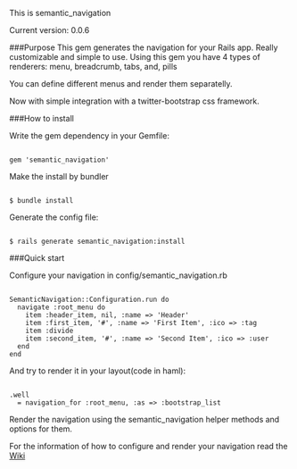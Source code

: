 This is semantic_navigation

Current version: 0.0.6

###Purpose
This gem generates the navigation for your Rails app.
Really customizable and simple to use.
Using this gem you have 4 types of renderers: menu, breadcrumb, tabs, and, pills

You can define different menus and render them separatelly.

Now with simple integration with a twitter-bootstrap css framework.

###How to install

Write the gem dependency in your Gemfile:
<pre><code>
gem 'semantic_navigation'
</code></pre>

Make the install by bundler
<pre><code>
$ bundle install
</code></pre>

Generate the config file:
<pre><code>
$ rails generate semantic_navigation:install
</code></pre>

###Quick start

Configure your navigation in config/semantic_navigation.rb

<pre><code>
SemanticNavigation::Configuration.run do
  navigate :root_menu do
    item :header_item, nil, :name => 'Header'
    item :first_item, '#', :name => 'First Item', :ico => :tag
    item :divide
    item :second_item, '#', :name => 'Second Item', :ico => :user
  end
end
</code></pre>

And try to render it in your layout(code in haml):
<pre><code>
.well
  = navigation_for :root_menu, :as => :bootstrap_list
</code></pre>

Render the navigation using the semantic_navigation helper methods and options for them.

For the information of how to configure and render your navigation read the <a href='https://github.com/fr33z3/semantic_navigation/wiki'>Wiki</a>